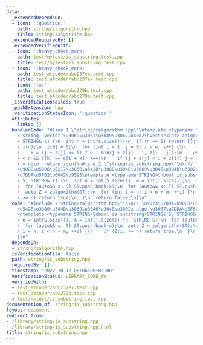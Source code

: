 ```yaml
---
data:
  _extendedDependsOn:
  - icon: ':question:'
    path: string/zalgorithm.hpp
    title: string/zalgorithm.hpp
  _extendedRequiredBy: []
  _extendedVerifiedWith:
  - icon: ':heavy_check_mark:'
    path: test/mytest/is_substring.test.cpp
    title: test/mytest/is_substring.test.cpp
  - icon: ':heavy_check_mark:'
    path: test_atcoder/abc237ex.test.cpp
    title: test_atcoder/abc237ex.test.cpp
  - icon: ':x:'
    path: test_atcoder/abc279b.test.cpp
    title: test_atcoder/abc279b.test.cpp
  _isVerificationFailed: true
  _pathExtension: hpp
  _verificationStatusIcon: ':question:'
  attributes:
    links: []
  bundledCode: "#line 1 \"string/zalgorithm.hpp\"\ntemplate <typename STRING>  //\
    \ string, vector \u3069\u3061\u3089\u3067\u3082\nvector<int> zalgorithm(const\
    \ STRING& s) {\n  int n = int(s.size());\n  if (n == 0) return {};\n  vector<int>\
    \ z(n);\n  z[0] = 0;\n  for (int i = 1, j = 0; i < n; i++) {\n    int& k = z[i];\n\
    \    k = (j + z[j] <= i) ? 0 : min(j + z[j] - i, z[i - j]);\n    while (i + k\
    \ < n && s[k] == s[i + k]) k++;\n    if (j + z[j] < i + z[i]) j = i;\n  }\n  z[0]\
    \ = n;\n  return z;\n}\n#line 2 \"string/is_substring.hpp\"\n\n// \u9023\u7D9A\
    \u90E8\u5206\u5217\u306B\u542B\u3080\u304B\u3069\u3046\u304B\u3002z-algo \u3067\
    \u7DDA\u5F62\u6642\u9593\ntemplate <typename STRING>\nbool is_substring(STRING&\
    \ S, STRING& T) {\n  int n = int(S.size()), m = int(T.size());\n  STRING ST;\n\
    \  for (auto&& x: S) ST.push_back(x);\n  for (auto&& x: T) ST.push_back(x);\n\
    \  auto Z = zalgorithm(ST);\n  for (int i = n; i < n + m; ++i) {\n    if (Z[i]\
    \ >= n) return true;\n  }\n  return false;\n}\n"
  code: "#include \"string/zalgorithm.hpp\"\n\n// \u9023\u7D9A\u90E8\u5206\u5217\u306B\
    \u542B\u3080\u304B\u3069\u3046\u304B\u3002z-algo \u3067\u7DDA\u5F62\u6642\u9593\
    \ntemplate <typename STRING>\nbool is_substring(STRING& S, STRING& T) {\n  int\
    \ n = int(S.size()), m = int(T.size());\n  STRING ST;\n  for (auto&& x: S) ST.push_back(x);\n\
    \  for (auto&& x: T) ST.push_back(x);\n  auto Z = zalgorithm(ST);\n  for (int\
    \ i = n; i < n + m; ++i) {\n    if (Z[i] >= n) return true;\n  }\n  return false;\n\
    }\n"
  dependsOn:
  - string/zalgorithm.hpp
  isVerificationFile: false
  path: string/is_substring.hpp
  requiredBy: []
  timestamp: '2022-10-12 08:06:00+09:00'
  verificationStatus: LIBRARY_SOME_WA
  verifiedWith:
  - test_atcoder/abc237ex.test.cpp
  - test_atcoder/abc279b.test.cpp
  - test/mytest/is_substring.test.cpp
documentation_of: string/is_substring.hpp
layout: document
redirect_from:
- /library/string/is_substring.hpp
- /library/string/is_substring.hpp.html
title: string/is_substring.hpp
---
```

